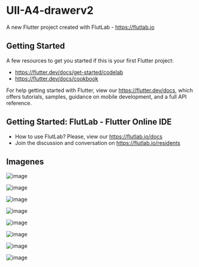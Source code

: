 # UII-A4-drawerv2

A new Flutter project created with FlutLab - https://flutlab.io

## Getting Started

A few resources to get you started if this is your first Flutter project:

- https://flutter.dev/docs/get-started/codelab
- https://flutter.dev/docs/cookbook

For help getting started with Flutter, view our
https://flutter.dev/docs, which offers tutorials,
samples, guidance on mobile development, and a full API reference.

## Getting Started: FlutLab - Flutter Online IDE

- How to use FlutLab? Please, view our https://flutlab.io/docs
- Join the discussion and conversation on https://flutlab.io/residents
## Imagenes
![image](https://github.com/SantosM128/UIIAct4-0415/assets/144056309/4625b269-34f7-4b1c-a7fb-bef534dd4ae9)

![image](https://github.com/SantosM128/UIIAct4-0415/assets/144056309/89320717-8c7b-44ac-b727-01661ceac472)

![image](https://github.com/SantosM128/UIIAct4-0415/assets/144056309/fd0b7c5f-f7fc-4b49-898a-0fa1827b025e)

![image](https://github.com/SantosM128/UIIAct4-0415/assets/144056309/f08448b4-6d5c-418b-afdd-99b4e9702407)

![image](https://github.com/SantosM128/UIIAct4-0415/assets/144056309/c786fc05-228c-4c94-9e06-7927ad8e0ad9)

![image](https://github.com/SantosM128/UIIAct4-0415/assets/144056309/0d1cd0f1-810d-42e3-96a7-ad95b03aa0e2)

![image](https://github.com/SantosM128/UIIAct4-0415/assets/144056309/13640ba4-8a73-4b9e-a100-d62f5f7ac253)

![image](https://github.com/SantosM128/UIIAct4-0415/assets/144056309/d94ec40e-167e-45a5-b3be-717b178409ad)
